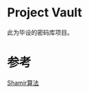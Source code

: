 # Project Vault

此为毕设的密码库项目。


# 参考
[Shamir算法](https://en.wikipedia.org/wiki/Shamir%27s_secret_sharing)


